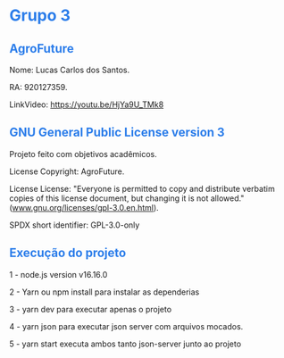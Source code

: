 <h1><span style="color:#2d7eea">Grupo 3</span></h1>

<h2><span style="color:#2d7eea"> AgroFuture </span></h2>

Nome: Lucas Carlos dos Santos.

RA: 920127359.

LinkVideo: https://youtu.be/HjYa9U_TMk8

<h2><span style="color:#2d7eea">GNU General Public License version 3</span></h2>

Projeto feito com objetivos acadêmicos.

License Copyright: AgroFuture.

License License: "Everyone is permitted to copy and distribute verbatim copies of this license document, but changing it is not allowed." (www.gnu.org/licenses/gpl-3.0.en.html).

SPDX short identifier: GPL-3.0-only

<h2><span style="color:#2d7eea">Execução do projeto</span></h2>

1 - node.js version v16.16.0

2 - Yarn ou npm install para instalar as dependerias

3 - yarn dev para executar apenas o projeto

4 - yarn json para executar json server com arquivos mocados.

5 - yarn start executa ambos tanto json-server junto ao projeto

<h2><span style="color:#2d7eea"></span></h2>
